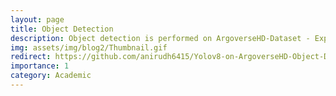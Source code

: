 ```yaml
---
layout: page
title: Object Detection
description: Object detection is performed on ArgoverseHD-Dataset - Exploring YOLOv8 Models
img: assets/img/blog2/Thumbnail.gif
redirect: https://github.com/anirudh6415/Yolov8-on-ArgoverseHD-Object-Detection-/tree/main
importance: 1
category: Academic
---
```

